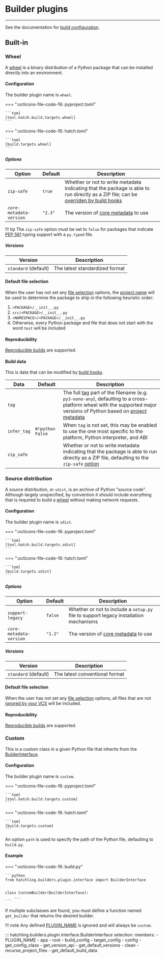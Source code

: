# Builder plugins

-----

See the documentation for [build configuration](../config/build.md).

## Built-in

### Wheel

A [wheel](https://packaging.python.org/specifications/binary-distribution-format/) is a binary distribution of a Python package that can be installed directly into an environment.

#### Configuration

The builder plugin name is `wheel`.

=== ":octicons-file-code-16: pyproject.toml"

    ```toml
    [tool.hatch.build.targets.wheel]
    ```

=== ":octicons-file-code-16: hatch.toml"

    ```toml
    [build.targets.wheel]
    ```

##### Options

| Option | Default | Description |
| --- | --- | --- |
| `zip-safe` | `true` | Whether or not to write metadata indicating that the package is able to run directly as a ZIP file; can be [overriden by build hooks](#build-data) |
| `core-metadata-version` | `"2.3"` | The version of [core metadata](https://packaging.python.org/specifications/core-metadata/) to use |

!!! tip
    The `zip-safe` option must be set to `false` for packages that indicate [PEP 561](https://www.python.org/dev/peps/pep-0561/) typing support with a `py.typed` file.

##### Versions

| Version | Description |
| --- | --- |
| `standard` (default) | The latest standardized format |

#### Default file selection

When the user has not set any [file selection](../config/build.md#file-selection) options, the [project name](../config/metadata.md#name) will be used to determine the package to ship in the following heuristic order:

1. `<PACKAGE>/__init__.py`
2. `src/<PACKAGE>/__init__.py`
3. `<NAMESPACE>/<PACKAGE>/__init__.py`
4. Otherwise, every Python package and file that does not start with the word `test` will be included

#### Reproducibility

[Reproducible builds](../config/build.md#reproducible-builds) are supported.

#### Build data

This is data that can be modified by [build hooks](build-hook.md).

| Data | Default | Description |
| --- | --- | --- |
| `tag` | | The full [tag](https://www.python.org/dev/peps/pep-0425/) part of the filename (e.g. `py3-none-any`), defaulting to a cross-platform wheel with the supported major versions of Python based on [project metadata](../config/metadata.md#python-support) |
| `infer_tag` | `#!python False` | When `tag` is not set, this may be enabled to use the one most specific to the platform, Python interpreter, and ABI |
| `zip_safe` | | Whether or not to write metadata indicating that the package is able to run directly as a ZIP file, defaulting to the `zip-safe` [option](#options) |

### Source distribution

A source distribution, or `sdist`, is an archive of Python "source code". Although largely unspecified, by convention it should include everything that is required to build a [wheel](#wheel) without making network requests.

#### Configuration

The builder plugin name is `sdist`.

=== ":octicons-file-code-16: pyproject.toml"

    ```toml
    [tool.hatch.build.targets.sdist]
    ```

=== ":octicons-file-code-16: hatch.toml"

    ```toml
    [build.targets.sdist]
    ```

##### Options

| Option | Default | Description |
| --- | --- | --- |
| `support-legacy` | `false` | Whether or not to include a `setup.py` file to support legacy installation mechanisms |
| `core-metadata-version` | `"1.2"` | The version of [core metadata](https://packaging.python.org/specifications/core-metadata/) to use |

##### Versions

| Version | Description |
| --- | --- |
| `standard` (default) | The latest conventional format |

#### Default file selection

When the user has not set any [file selection](../config/build.md#file-selection) options, all files that are not [ignored by your VCS](../config/build.md#vcs) will be included.

#### Reproducibility

[Reproducible builds](../config/build.md#reproducible-builds) are supported.

### Custom

This is a custom class in a given Python file that inherits from the [BuilderInterface](#hatchling.builders.plugin.interface.BuilderInterface).

#### Configuration

The builder plugin name is `custom`.

=== ":octicons-file-code-16: pyproject.toml"

    ```toml
    [tool.hatch.build.targets.custom]
    ```

=== ":octicons-file-code-16: hatch.toml"

    ```toml
    [build.targets.custom]
    ```

An option `path` is used to specify the path of the Python file, defaulting to `build.py`.

#### Example

=== ":octicons-file-code-16: build.py"

    ```python
    from hatchling.builders.plugin.interface import BuilderInterface


    class CustomBuilder(BuilderInterface):
        ...
    ```

If multiple subclasses are found, you must define a function named `get_builder` that returns the desired builder.

!!! note
    Any defined [PLUGIN_NAME](#hatchling.builders.plugin.interface.BuilderInterface.PLUGIN_NAME) is ignored and will always be `custom`.

::: hatchling.builders.plugin.interface.BuilderInterface
    selection:
      members:
      - PLUGIN_NAME
      - app
      - root
      - build_config
      - target_config
      - config
      - get_config_class
      - get_version_api
      - get_default_versions
      - clean
      - recurse_project_files
      - get_default_build_data
